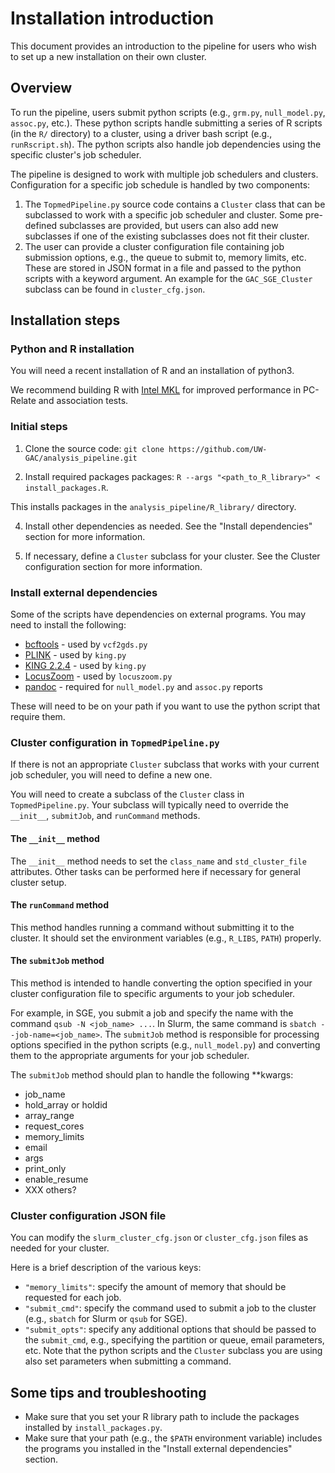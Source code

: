 # Installation introduction

This document provides an introduction to the pipeline for users who wish to set up a new installation on their own cluster.

## Overview

To run the pipeline, users submit python scripts (e.g., `grm.py`, `null_model.py`, `assoc.py`, etc.).
These python scripts handle submitting a series of R scripts (in the `R/` directory) to a cluster, using a driver bash script (e.g., `runRscript.sh`).
The python scripts also handle job dependencies using the specific cluster's job scheduler.

The pipeline is designed to work with multiple job schedulers and clusters.
Configuration for a specific job schedule is handled by two components:

1. The `TopmedPipeline.py` source code contains a `Cluster` class that can be subclassed to work with a specific job scheduler and cluster. Some pre-defined subclasses are provided, but users can also add new subclasses if one of the existing subclasses does not fit their cluster.
2. The user can provide a cluster configuration file containing job submission options, e.g., the queue to submit to, memory limits, etc. These are stored in JSON format in a file and passed to the python scripts with a keyword argument. An example for the `GAC_SGE_Cluster` subclass can be found in `cluster_cfg.json`.

## Installation steps

### Python and R installation

You will need a recent installation of R and an installation of python3.

We recommend building R with [Intel MKL](https://software.intel.com/en-us/intel-mkl) for improved performance in PC-Relate and association tests.

### Initial steps

1. Clone the source code: `git clone https://github.com/UW-GAC/analysis_pipeline.git`

3. Install required packages packages: `R --args "<path_to_R_library>" < install_packages.R`.

This installs packages in the `analysis_pipeline/R_library/` directory.

4. Install other dependencies as needed. See the "Install dependencies" section for more information.

5. If necessary, define a `Cluster` subclass for your cluster. See the Cluster configuration section for more information.

### Install external dependencies

Some of the scripts have dependencies on external programs. You may need to install the following:

- [bcftools](http://www.htslib.org/download/) - used by `vcf2gds.py`
- [PLINK](https://www.cog-genomics.org/plink2/) - used by `king.py`
- [KING 2.2.4](https://www.kingrelatedness.com/executables/Linux-king224.tar.gz) - used by `king.py`
- [LocusZoom](https://github.com/UW-GAC/locuszoom-standalone) - used by `locuszoom.py`
- [pandoc](https://pandoc.org/installing.html) - required for `null_model.py` and `assoc.py` reports

These will need to be on your path if you want to use the python script that require them.


### Cluster configuration in `TopmedPipeline.py`

If there is not an appropriate `Cluster` subclass that works with your current job scheduler, you will need to define a new one.

You will need to create a subclass of the `Cluster` class in `TopmedPipeline.py`.
Your subclass will typically need to override the `__init__`, `submitJob`, and `runCommand` methods.

#### The `__init__` method

The `__init__` method needs to set the `class_name` and `std_cluster_file` attributes.
Other tasks can be performed here if necessary for general cluster setup.

#### The `runCommand` method

This method handles running a command without submitting it to the cluster.
It should set the environment variables (e.g., `R_LIBS`, `PATH`) properly.

#### The `submitJob` method

This method is intended to handle converting the option specified in your cluster configuration file to specific arguments to your job scheduler.

For example, in SGE, you submit a job and specify the name with the command `qsub -N <job_name> ...`.
In Slurm, the same command is `sbatch --job-name=<job_name>`.
The `submitJob` method is responsible for processing options specified in the python scripts (e.g., `null_model.py`) and converting them to the appropriate arguments for your job scheduler.

The `submitJob` method should plan to handle the following **kwargs:

- job_name
- hold_array or holdid
- array_range
- request_cores
- memory_limits
- email
- args
- print_only
- enable_resume
- XXX others?

### Cluster configuration JSON file

You can modify the `slurm_cluster_cfg.json` or `cluster_cfg.json` files as needed for your cluster.

Here is a brief description of the various keys:

- `"memory_limits"`: specify the amount of memory that should be requested for each job.
- `"submit_cmd"`: specify the command used to submit a job to the cluster (e.g., `sbatch` for Slurm or `qsub` for SGE).
- `"submit_opts"`: specify any additional options that should be passed to the `submit_cmd`, e.g., specifying the partition or queue, email parameters, etc. Note that the python scripts and the `Cluster` subclass you are using also set parameters when submitting a command.

## Some tips and troubleshooting

- Make sure that you set your R library path to include the packages installed by `install_packages.py`.
- Make sure that your path (e.g., the `$PATH` environment variable) includes the programs you installed in the "Install external dependencies" section.
